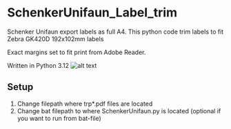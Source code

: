 # SchenkerUnifaun_Label_trim
Schenker Unifaun export labels as full A4. This python code trim labels to fit Zebra GK420D 192x102mm labels

Exact margins set to fit print from Adobe Reader.

Written in Python 3.12
![alt text](http://url/to/img.png)
## Setup
1. Change filepath where trp*.pdf files are located
2. Change bat filepath to where SchenkerUnifaun.py is located (optional if you want to run from bat-file)

